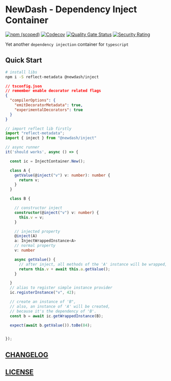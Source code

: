 # NewDash - Dependency Inject Container

[![npm (scoped)](https://img.shields.io/npm/v/@newdash/inject?label=@newdash/inject)](https://www.npmjs.com/package/@newdash/inject)
[![Codecov](https://codecov.io/gh/newdash/inject/branch/master/graph/badge.svg)](https://codecov.io/gh/newdash/inject)
[![Quality Gate Status](https://sonarcloud.io/api/project_badges/measure?project=newdash_inject&metric=alert_status)](https://sonarcloud.io/dashboard?id=newdash_inject)
[![Security Rating](https://sonarcloud.io/api/project_badges/measure?project=newdash_inject&metric=security_rating)](https://sonarcloud.io/dashboard?id=newdash_inject)

Yet another `dependency injection` container for `typescript`

## Quick Start

```bash
# install libs
npm i -S reflect-metadata @newdash/inject
```

```json
// tsconfig.json
// remember enable decorator related flags
{
  "compilerOptions": {
    "emitDecoratorMetadata": true,
    "experimentalDecorators": true
  }
}
```

```ts
// import reflect lib firstly
import "reflect-metadata"; 
import { inject } from "@newdash/inject"

// async runner
it('should works', async () => {

  const ic = InjectContainer.New();

  class A {
    getValue(@inject("v") v: number): number {
      return v;
    }
  }

  class B {

    // constructor inject
    constructor(@inject("v") v: number) {
      this.v = v;
    }

    // injected property 
    @inject(A)
    a: InjectWrappedInstance<A>
    // normal property
    v: number

    async getValue() {
      // after inject, all methods of the 'A' instance will be wrapped, and become 'async' methods
      return this.v + await this.a.getValue();
    }

  }
  // alias to register simple instance provider
  ic.registerInstance("v", 42); 

  // create an instance of 'B", 
  // also, an instance of 'A' will be created,
  // because it's the dependency of 'B'.
  const b = await ic.getWrappedInstance(B);

  expect(await b.getValue()).toBe(84);


});
```

## [CHANGELOG](./CHANGELOG.md)

## [LICENSE](./LICENSE)